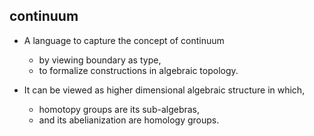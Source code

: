 ## continuum

- A language to capture the concept of continuum
  - by viewing boundary as type,
  - to formalize constructions in algebraic topology.

- It can be viewed as higher dimensional algebraic structure in which,
  - homotopy groups are its sub-algebras,
  - and its abelianization are homology groups.
